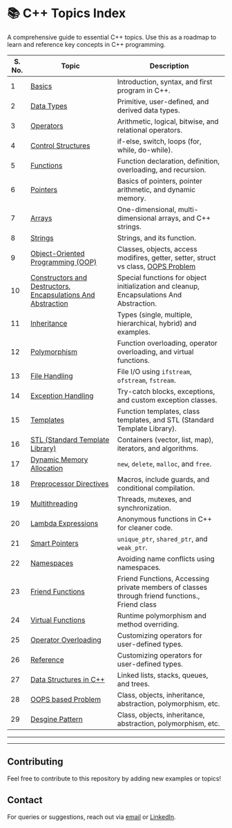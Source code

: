 # 📚 C++ Topics Index

A comprehensive guide to essential C++ topics. Use this as a roadmap to learn and reference key concepts in C++ programming.

| **S. No.** | **Topic**                              | **Description**                                              |
|------------|----------------------------------------|--------------------------------------------------------------|
| 1          | [Basics](/basics.md)                  | Introduction, syntax, and first program in C++.              |
| 2          | [Data Types](/datatypes.md)          | Primitive, user-defined, and derived data types.             |
| 3          | [Operators](/Operators.md)            | Arithmetic, logical, bitwise, and relational operators.       |
| 4          | [Control Structures](/ControlStructures.md) | if-else, switch, loops (for, while, do-while).    |
| 5          | [Functions](/functions.md)            | Function declaration, definition, overloading, and recursion.|
| 6          | [Pointers](/Pointers.md)              | Basics of pointers, pointer arithmetic, and dynamic memory.  |
| 7          | [Arrays](/array.md)                   | One-dimensional, multi-dimensional arrays, and C++ strings. |
| 8          | [Strings](/string.md)                 | Strings, and its function.                                   |
| 9          | [Object-Oriented Programming (OOP)](/Object-Oriented_Programming.md) | Classes, objects, access modifires, getter, setter, struct vs class, [OOPS Problem](/oopsProblem.md) |
| 10          | [Constructors and Destructors, Encapsulations And Abstraction](/constructors_destructors.md) | Special functions for object initialization and cleanup, Encapsulations And Abstraction. |
| 11         | [Inheritance](/Inheritance.md)        | Types (single, multiple, hierarchical, hybrid) and examples. |
| 12         | [Polymorphism](/Polymorphism.md)      | Function overloading, operator overloading, and virtual functions. |
| 13         | [File Handling](/FileHandling.md)    | File I/O using `ifstream`, `ofstream`, `fstream`.            |
| 14         | [Exception Handling](exception-handling.html) | Try-catch blocks, exceptions, and custom exception classes.  |
| 15         | [Templates](/templates.md)            | Function templates, class templates, and STL (Standard Template Library). |
| 16         | [STL (Standard Template Library)](https://github.com/brijeshc1307/DSA/blob/main/STL.md) | Containers (vector, list, map), iterators, and algorithms.   |
| 17         | [Dynamic Memory Allocation](/dynamicMemoryAllocation.md) | `new`, `delete`, `malloc`, and `free`. |
| 18         | [Preprocessor Directives](preprocessor-directives.html) | Macros, include guards, and conditional compilation.         |
| 19         | [Multithreading](https://github.com/brijeshc1307/Multithreading)  | Threads, mutexes, and synchronization.                      |
| 20         | [Lambda Expressions](/LambdaExpressions.md) | Anonymous functions in C++ for cleaner code.                |
| 21         | [Smart Pointers](/smartPointers.md)  | `unique_ptr`, `shared_ptr`, and `weak_ptr`.                 |
| 22         | [Namespaces](/NameSpace.md)          | Avoiding name conflicts using namespaces.                   |
| 23         | [Friend Functions](/friendFunction.md) | Friend Functions, Accessing private members of classes through friend functions., Friend class|
| 24         | [Virtual Functions](/virtualFunctions.md) | Runtime polymorphism and method overriding.                 |
| 25         | [Operator Overloading](operator-overloading.html) | Customizing operators for user-defined types.               |
| 26         | [Reference](/refrence.md) | Customizing operators for user-defined types.               |
| 27         | [Data Structures in C++](https://github.com/brijeshc1307/DSA) | Linked lists, stacks, queues, and trees.                    |
| 28         | [OOPS based Problem](/oopsProblem.md) | Class, objects, inheritance, abstraction, polymorphism, etc.                   |
| 29         | [Desgine Pattern](https://github.com/brijeshc1307/DesginePattern/tree/main) | Class, objects, inheritance, abstraction, polymorphism, etc.                   |

---




---
## Contributing
Feel free to contribute to this repository by adding new examples or topics!

## Contact
For queries or suggestions, reach out via [email](mailto:chaudharybrijesh0007@gmail.com) or [LinkedIn](https://www.linkedin.com/in/brijeshchaudhary13/). 
